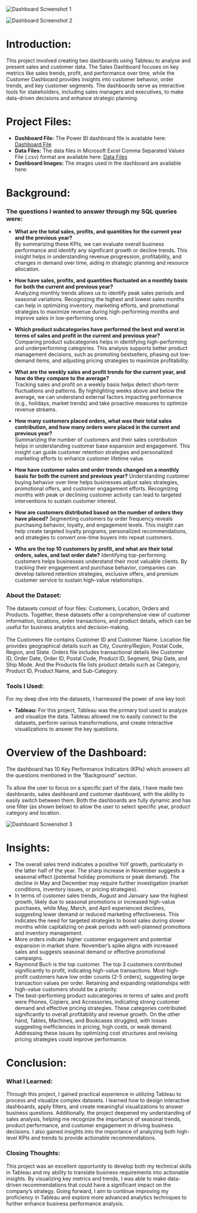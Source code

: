 ![Dashboard  Screenshot 1](https://github.com/user-attachments/assets/8c423a51-281c-45f2-a234-291650b53718)

![Dashboard  Screenshot 2](https://github.com/user-attachments/assets/eb8181bb-ad3b-44d0-a8cb-a8cba1ded731)

# Introduction:
This project involved creating two dashboards using Tableau to analyse and present sales and customer data. The Sales Dashboard focuses on key metrics like sales trends, profit, and performance over time, while the Customer Dashboard provides insights into customer behavior, order trends, and key customer segments. The dashboards serve as interactive tools for stakeholders, including sales managers and executives, to make data-driven decisions and enhance strategic planning.

# Project Files:
- **Dashboard File:** The Power BI dashboard file is available here: [Dashboard File](https://github.com/MadhurShekharBand/Tableau_Project_-_Sales_Dashboard/blob/27c6e4443b212920dffb596d2f4378150136635f/Dashboard%20-%20Tableau%20File.twbx)
- **Data Files:** The data files in Microsoft Excel Comma Separated Values File (.csv) format are available here: [Data Files](https://github.com/MadhurShekharBand/Tableau_Project_-_Sales_Dashboard/tree/27c6e4443b212920dffb596d2f4378150136635f/Dashboard%20Icons)
- **Dashboard Images:** The images used in the dashboard are available here: 

# Background:
### The questions I wanted to answer through my SQL queries were:
- **What are the total sales, profits, and quantities for the current year and the previous year?** <br>
By summarizing these KPIs, we can evaluate overall business performance and identify any significant growth or decline trends. This insight helps in understanding revenue progression, profitability, and changes in demand over time, aiding in strategic planning and resource allocation.

- **How have sales, profits, and quantities fluctuated on a monthly basis for both the current and previous year?** <br>
Analyzing monthly trends allows us to identify peak sales periods and seasonal variations. Recognizing the highest and lowest sales months can help in optimizing inventory, marketing efforts, and promotional strategies to maximize revenue during high-performing months and improve sales in low-performing ones.

- **Which product subcategories have performed the best and worst in terms of sales and profit in the current and previous year?** <br>
Comparing product subcategories helps in identifying high-performing and underperforming categories. This analysis supports better product management decisions, such as promoting bestsellers, phasing out low-demand items, and adjusting pricing strategies to maximize profitability.

- **What are the weekly sales and profit trends for the current year, and how do they compare to the average?** <br>
Tracking sales and profit on a weekly basis helps detect short-term fluctuations and patterns. By highlighting weeks above and below the average, we can understand external factors impacting performance (e.g., holidays, market trends) and take proactive measures to optimize revenue streams.

- **How many customers placed orders, what was their total sales contribution, and how many orders were placed in the current and previous year?** <br>
Summarizing the number of customers and their sales contribution helps in understanding customer base expansion and engagement. This insight can guide customer retention strategies and personalized marketing efforts to enhance customer lifetime value.

- **How have customer sales and order trends changed on a monthly basis for both the current and previous year?**
Understanding customer buying behavior over time helps businesses adjust sales strategies, promotional offers, and customer engagement efforts. Recognizing months with peak or declining customer activity can lead to targeted interventions to sustain customer interest.

- **How are customers distributed based on the number of orders they have placed?**
Segmenting customers by order frequency reveals purchasing behavior, loyalty, and engagement levels. This insight can help create targeted loyalty programs, personalized recommendations, and strategies to convert one-time buyers into repeat customers.

- **Who are the top 10 customers by profit, and what are their total orders, sales, and last order date?**
Identifying top-performing customers helps businesses understand their most valuable clients. By tracking their engagement and purchase behavior, companies can develop tailored retention strategies, exclusive offers, and premium customer service to sustain high-value relationships.

### About the Dataset:
The datasets consist of four files: Customers, Location, Orders and Products. Together, these datasets offer a comprehensive view of customer information, locations, order transactions, and product details, which can be useful for business analytics and decision-making.
<br>
<br>
The Customers file contains Customer ID and Customer Name. Location file provides geographical details such as City, Country/Region, Postal Code, Region, and State. Orders file includes transactional details like Customer ID, Order Date, Order ID, Postal Code, Product ID, Segment, Ship Date, and Ship Mode. And the Products file lists product details such as Category, Product ID, Product Name, and Sub-Category.

### Tools I Used:
For my deep dive into the datasets, I harnessed the power of one key tool:
- **Tableau:** For this project, Tableau was the primary tool used to analyze and visualize the data. Tableau allowed me to easily connect to the datasets, perform various transformations, and create interactive visualizations to answer the key questions.

# Overview of the Dashboard:
The dashboard has 10 Key Performance Indicators (KPIs) which answers all the questions mentioned in the “Background” section.
<br>
<br>
To allow the user to focus on a specific part of the data, I have made two dashboards, sales dashboard and customer dashboard, with the ability to easily switch between them. Both the dashboards are fully dynamic and has one filter (as shown below) to allow the user to select specific year, product category and location.

![Dashboard  Screenshot 3](https://github.com/user-attachments/assets/dc5403b2-3757-4d31-a294-8691ac356289)

# Insights:
- The overall sales trend indicates a positive YoY growth, particularly in the latter half of the year. The sharp increase in November suggests a seasonal effect (potential holiday promotions or peak demand). The decline in May and December may require further investigation (market conditions, inventory issues, or pricing strategies).
- In terms of customer sales trends, August and January saw the highest growth, likely due to seasonal promotions or increased high-value purchases, while May, March, and April experienced declines, suggesting lower demand or reduced marketing effectiveness. This indicates the need for targeted strategies to boost sales during slower months while capitalizing on peak periods with well-planned promotions and inventory management.
- More orders indicate higher customer engagement and potential expansion in market share. November’s spike aligns with increased sales and suggests seasonal demand or effective promotional campaigns.
- Raymond Buch is the top customer. The top 3 customers contributed significantly to profit, indicating high-value transactions. Most high-profit customers have low order counts (2-5 orders), suggesting large transaction values per order. Retaining and expanding relationships with high-value customers should be a priority.
- The best-performing product subcategories in terms of sales and profit were Phones, Copiers, and Accessories, indicating strong customer demand and effective pricing strategies. These categories contributed significantly to overall profitability and revenue growth. On the other hand, Tables, Machines, and Bookcases struggled, with losses suggesting inefficiencies in pricing, high costs, or weak demand. Addressing these issues by optimizing cost structures and revising pricing strategies could improve performance.


# Conclusion:
### What I Learned:
Through this project, I gained practical experience in utilizing Tableau to process and visualize complex datasets. I learned how to design interactive dashboards, apply filters, and create meaningful visualizations to answer business questions. Additionally, the project deepened my understanding of sales analysis, helping me recognize the importance of seasonal trends, product performance, and customer engagement in driving business decisions. I also gained insights into the importance of analyzing both high-level KPIs and trends to provide actionable recommendations.

### Closing Thoughts:
This project was an excellent opportunity to develop both my technical skills in Tableau and my ability to translate business requirements into actionable insights. By visualizing key metrics and trends, I was able to make data-driven recommendations that could have a significant impact on the company’s strategy. Going forward, I aim to continue improving my proficiency in Tableau and explore more advanced analytics techniques to further enhance business performance analysis.

